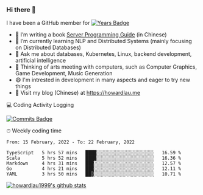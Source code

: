 ### Hi there 👋
I have been a GitHub member for [![Years Badge](https://badges.pufler.dev/years/howardlau1999)](https://badges.pufler.dev)

- 🔭 I’m writing a book [Server Programming Guide](https://github.com/howardlau1999/server-programming-guide) (in Chinese) 
- 🌱 I’m currently learning NLP and Distributed Systems (mainly focusing on Distributed Databases)
- 💬 Ask me about databases, Kubernetes, Linux, backend development, artificial intelligence
- 🤔 Thinking of arts meeting with computers, such as Computer Graphics, Game Development, Music Generation
- 😄 I'm intrested in development in many aspects and eager to try new things
- 📕 Visit my blog (Chinese) at https://howardlau.me

<!--
**howardlau1999/howardlau1999** is a ✨ _special_ ✨ repository because its `README.md` (this file) appears on your GitHub profile.

Here are some ideas to get you started:
- 👯 I’m looking to collaborate on ...
- 🤔 I’m looking for help with ...
- 📫 How to reach me: ...
- 😄 Pronouns: ...
- ⚡ Fun fact: ...
-->

💻 Coding Activity Logging

[![Commits Badge](https://badges.pufler.dev/commits/weekly/howardlau1999)](https://badges.pufler.dev)

⏱ Weekly coding time
<!-- Generated By https://github.com/athul/waka-readme -->
<!--START_SECTION:waka-->
```text
From: 15 February, 2022 - To: 22 February, 2022

TypeScript   5 hrs 57 mins   ████░░░░░░░░░░░░░░░░░░░░░   16.59 % 
Scala        5 hrs 52 mins   ████░░░░░░░░░░░░░░░░░░░░░   16.36 % 
Markdown     4 hrs 31 mins   ███░░░░░░░░░░░░░░░░░░░░░░   12.57 % 
Go           4 hrs 21 mins   ███░░░░░░░░░░░░░░░░░░░░░░   12.11 % 
YAML         3 hrs 50 mins   ██▓░░░░░░░░░░░░░░░░░░░░░░   10.71 % 
```
<!--END_SECTION:waka-->

[![howardlau1999's github stats](https://github-readme-stats.vercel.app/api?username=howardlau1999)](https://github.com/anuraghazra/github-readme-stats)

<!--[![Top Langs](https://github-readme-stats.vercel.app/api/top-langs/?username=howardlau1999&layout=compact)](https://github.com/anuraghazra/github-readme-stats)-->

<!--1-->
